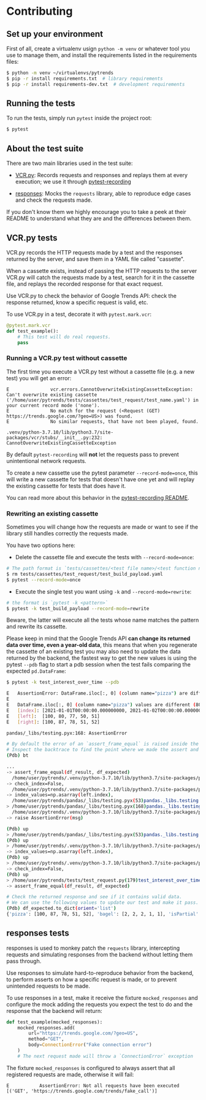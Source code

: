 # Contributing

## Set up your environment

First of all, create a virtualenv usign `python -m venv` or whatever tool you use to manage them, and install the requirements listed in the requirements files:

```bash
$ python -m venv ~/virtualenvs/pytrends
$ pip -r install requirements.txt  # library requirements
$ pip -r install requirements-dev.txt  # development requirements
```

## Running the tests

To run the tests, simply run `pytest` inside the project root:

```bash
$ pytest
```

## About the test suite

There are two main libraries used in the test suite:

* [VCR.py](https://github.com/kevin1024/vcrpy): Records requests and responses and replays them at every execution; we use it through [pytest-recording](https://github.com/kiwicom/pytest-recording)

* [responses](https://github.com/getsentry/responses): Mocks the `requests` library, able to reproduce edge cases and check the requests made.

If you don't know them we highly encourage you to take a peek at their README to understand what they are and the differences between them.

## VCR.py tests

VCR.py records the HTTP requests made by a test and the responses returned by the server, and save them in a YAML file called "cassette".

When a cassette exists, instead of passing the HTTP requests to the server VCR.py will catch the requests made by a test, search for it in the cassette file, and replays the recorded response for that exact request.

Use VCR.py to check the behavior of Google Trends API: check the response returned, know a specific request is valid, etc.

To use VCR.py in a test, decorate it with `pytest.mark.vcr`:

```python
@pytest.mark.vcr
def test_example():
    # This test will do real requests.
    pass
```

### Running a VCR.py test without cassette

The first time you execute a VCR.py test without a cassette file (e.g. a new test) you will get an error:

```
E               vcr.errors.CannotOverwriteExistingCassetteException: Can't overwrite existing cassette ('/home/user/pytrends/tests/cassettes/test_request/test_name.yaml') in your current record mode ('none').
E               No match for the request (<Request (GET) https://trends.google.com/?geo=US>) was found.
E               No similar requests, that have not been played, found.

.venv/python-3.7.10/lib/python3.7/site-packages/vcr/stubs/__init__.py:232: CannotOverwriteExistingCassetteException
```

By default `pytest-recording` will **not** let the requests pass to prevent unintentional network requests.

To create a new cassette use the pytest parameter `--record-mode=once`, this will write a new cassette for tests that doesn't have one yet and will replay the existing cassette for tests that does have it.

You can read more about this behavior in the [pytest-recording README](https://github.com/kiwicom/pytest-recording#default-recording-mode).

### Rewriting an existing cassette

Sometimes you will change how the requests are made or want to see if the library still handles correctly the requests made.

You have two options here:

* Delete the cassette file and execute the tests with `--record-mode=once`:

```bash
# The path format is `tests/cassettes/<test file name>/<test function name>.yaml`
$ rm tests/cassettes/test_request/test_build_payload.yaml
$ pytest --record-mode=once
```

* Execute the single test you want using `-k` and `--record-mode=rewrite`:

```bash
# the format is `pytest -k <pattern>`
$ pytest -k test_build_payload --record-mode=rewrite
```

Beware, the latter will execute all the tests whose name matches the pattern and rewrite its cassette.

Please keep in mind that the Google Trends API **can change its returned data over time, even a year-old data**, this means that when you regenerate the cassette of an existing test you may also need to update the data returned by the backend, the fastest way to get the new values is using the pytest `--pdb` flag to start a pdb session when the test fails comparing the expected `pd.DataFrame`:

```bash
$ pytest -k test_interest_over_time --pdb

E   AssertionError: DataFrame.iloc[:, 0] (column name="pizza") are different
E
E   DataFrame.iloc[:, 0] (column name="pizza") values are different (80.0 %)
E   [index]: [2021-01-01T00:00:00.000000000, 2021-01-02T00:00:00.000000000, 2021-01-03T00:00:00.000000000, 2021-01-04T00:00:00.000000000, 2021-01-05T00:00:00.000000000]
E   [left]:  [100, 80, 77, 50, 51]
E   [right]: [100, 87, 78, 51, 52]

pandas/_libs/testing.pyx:168: AssertionError

# By default the error of an `assert_frame_equal` is raised inside the Pandas code.
# Inspect the backtrace to find the point where we made the assert and move there.
(Pdb) bt

...
-> assert_frame_equal(df_result, df_expected)
  /home/user/pytrends/.venv/python-3.7.10/lib/python3.7/site-packages/pandas/_testing/asserters.py(1321)assert_frame_equal()
-> check_index=False,
  /home/user/pytrends/.venv/python-3.7.10/lib/python3.7/site-packages/pandas/_testing/asserters.py(1084)assert_series_equal()
-> index_values=np.asarray(left.index),
  /home/user/pytrends/pandas/_libs/testing.pyx(53)pandas._libs.testing.assert_almost_equal()
> /home/user/pytrends/pandas/_libs/testing.pyx(168)pandas._libs.testing.assert_almost_equal()
  /home/user/pytrends/.venv/python-3.7.10/lib/python3.7/site-packages/pandas/_testing/asserters.py(665)raise_assert_detail()
-> raise AssertionError(msg)

(Pdb) up
> /home/user/pytrends/pandas/_libs/testing.pyx(53)pandas._libs.testing.assert_almost_equal()
(Pdb) up
> /home/user/pytrends/.venv/python-3.7.10/lib/python3.7/site-packages/pandas/_testing/asserters.py(1084)assert_series_equal()
-> index_values=np.asarray(left.index),
(Pdb) up
> /home/user/pytrends/.venv/python-3.7.10/lib/python3.7/site-packages/pandas/_testing/asserters.py(1321)assert_frame_equal()
-> check_index=False,
(Pdb) up
> /home/user/pytrends/tests/test_request.py(179)test_interest_over_time_ok()
-> assert_frame_equal(df_result, df_expected)

# Check the returned response and see if it contains valid data.
# We can use the following values to update our test and make it pass.
(Pdb) df_expected.to_dict(orient='list')
{'pizza': [100, 87, 78, 51, 52], 'bagel': [2, 2, 2, 1, 1], 'isPartial': [False, False, False, False, False]}
```

## responses tests

responses is used to monkey patch the `requests` library, intercepting requests and simulating responses from the backend without letting them pass through.

Use responses to simulate hard-to-reproduce behavior from the backend, to perform asserts on how a specific request is made, or to prevent unintended requests to be made.

To use responses in a test, make it receive the fixture `mocked_responses` and configure the mock adding the requests you expect the test to do and the response that the backend will return:

```python
def test_example(mocked_responses):
    mocked_responses.add(
        url="https://trends.google.com/?geo=US",
        method="GET",
        body=ConnectionError("Fake connection error")
    )
    # The next request made will throw a `ConnectionError` exception
```

The fixture `mocked_responses` is configured to always assert that all registered requests are made, otherwise it will fail:

```
E           AssertionError: Not all requests have been executed [('GET', 'https://trends.google.com/trends/fake_call')]
```
